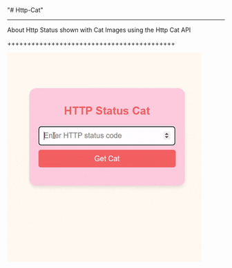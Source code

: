 "# Http-Cat"

---

About
Http Status shown with Cat Images using the Http Cat API

++++++++++++++++++++++++++++++++++++++++++

![Project gif](catGif.gif)

